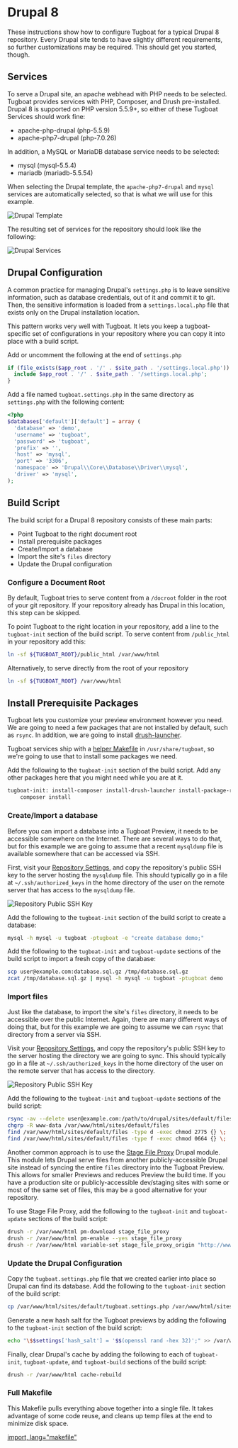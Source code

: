 # Drupal 8

These instructions show how to configure Tugboat for a typical Drupal 8
repository. Every Drupal site tends to have slightly different requirements, so further customizations may be required. This should get you started, though.

## Services

To serve a Drupal site, an apache webhead with PHP needs to be
selected. Tugboat provides services with PHP, Composer, and Drush pre-installed. Drupal 8 is supported on PHP version 5.5.9+, so either of these Tugboat Services should work fine:

* apache-php-drupal (php-5.5.9)
* apache-php7-drupal (php-7.0.26)

In addition, a MySQL or MariaDB database service needs to be selected:

* mysql (mysql-5.5.4)
* mariadb (mariadb-5.5.54)

When selecting the Drupal template, the `apache-php7-drupal` and `mysql`
services are automatically selected, so that is what we will use for this
example.

![Drupal Template](_images/drupal-template.png)

The resulting set of services for the repository should look like the following: 

![Drupal Services](_images/drupal-services.png)

## Drupal Configuration
A common practice for managing Drupal's `settings.php` is to leave sensitive information, such as database credentials, out of it and commit it to git. Then, the sensitive information is loaded from a `settings.local.php` file that exists only on the Drupal installation location.

This pattern works very well with Tugboat. It lets you keep a tugboat-specific set of configurations in your repository where you can copy it into place with a build script.

Add or uncomment the following at the end of `settings.php`

```php
if (file_exists($app_root . '/' . $site_path . '/settings.local.php')) {
  include $app_root . '/' . $site_path . '/settings.local.php';
}
```

Add a file named `tugboat.settings.php` in the same directory as `settings.php` with the following content:

```php
<?php
$databases['default']['default'] = array (
  'database' => 'demo',
  'username' => 'tugboat',
  'password' => 'tugboat',
  'prefix' => '',
  'host' => 'mysql',
  'port' => '3306',
  'namespace' => 'Drupal\\Core\\Database\\Driver\\mysql',
  'driver' => 'mysql',
);
```

## Build Script

The build script for a Drupal 8 repository consists of these main parts:

* Point Tugboat to the right document root
* Install prerequisite packages
* Create/Import a database
* Import the site's `files` directory
* Update the Drupal configuration

### Configure a Document Root

By default, Tugboat tries to serve content from a `/docroot` folder in the root
of your git repository. If your repository already has Drupal in this location,
this step can be skipped.

To point Tugboat to the right location in your repository, add a line to the
`tugboat-init` section of the build script. To serve content from `/public_html` in your repository add this:

```sh
ln -sf ${TUGBOAT_ROOT}/public_html /var/www/html
```
Alternatively, to serve directly from the root of your repository

```sh
ln -sf ${TUGBOAT_ROOT} /var/www/html
```

## Install Prerequisite Packages

Tugboat lets you customize your preview environment however you need. We are going to need a few packages that are not installed by default, such as `rsync`. In addition, we are going to install 
[drush-launcher](https://github.com/drush-ops/drush-launcher).

Tugboat services ship with a [helper Makefile](../../build-script/helper-makefile/index.md) in `/usr/share/tugboat`, so we're going to use that to install some packages we need.

Add the following to the `tugboat-init` section of the build script. Add any
other packages here that you might need while you are at it.

```sh
tugboat-init: install-composer install-drush-launcher install-package-rsync
    composer install
```

### Create/Import a database

Before you can import a database into a Tugboat Preview, it needs to be
accessible somewhere on the Internet. There are several ways to do that, but for this example we are going to assume that a recent `mysqldump` file is available somewhere that can be accessed via SSH.

First, visit your [Repository Settings](../../tugboat-dashboard/repositories/index.md), and copy the repository's public SSH key to the server hosting the `mysqldump` file. This should typically go in a file at `~/.ssh/authorized_keys` in the home directory of the user on the remote server that has access to the `mysqldump` file.

![Repository Public SSH Key](../_images/repo-public-key.png)

Add the following to the `tugboat-init` section of the build script to create a
database:

```sh
mysql -h mysql -u tugboat -ptugboat -e "create database demo;"
```

Add the following  to the `tugboat-init` and `tugboat-update` sections of the
build script to import a fresh copy of the database:

```sh
scp user@example.com:database.sql.gz /tmp/database.sql.gz
zcat /tmp/database.sql.gz | mysql -h mysql -u tugboat -ptugboat demo
```

### Import files
Just like the database, to import the site's `files` directory, it needs to be accessible over the public Internet. Again, there are many different ways of doing that, but for this example we are going to assume we can `rsync` that directory from a server via SSH.

Visit your [Repository Settings](../../tugboat-dashboard/repositories/index.md), and copy the repository's public SSH key to the server hosting the directory we are going to sync. This should typically go in a file at `~/.ssh/authorized_keys` in the home directory of the user on the remote server that has access to the directory.

![Repository Public SSH Key](../_images/repo-public-key.png)

Add the following to the `tugboat-init` and `tugboat-update` sections of the
build script:

```sh
rsync -av --delete user@example.com:/path/to/drupal/sites/default/files/ /var/www/html/sites/default/files/
chgrp -R www-data /var/www/html/sites/default/files
find /var/www/html/sites/default/files -type d -exec chmod 2775 {} \;
find /var/www/html/sites/default/files -type f -exec chmod 0664 {} \;
```

Another common approach is to use the [Stage File Proxy](https://www.drupal.org/project/stage_file_proxy) Drupal module. This
module lets Drupal serve files from another publicly-accessible Drupal site
instead of syncing the entire `files` directory into the Tugboat Preview. This
allows for smaller Previews and reduces Preview the build time. If you have a production site or publicly-accessible dev/staging sites with some or most of the same set of files, this may be a good alternative for your repository.

To use Stage File Proxy, add the following to the `tugboat-init` and
`tugboat-update` sections of the build script:

```sh
drush -r /var/www/html pm-download stage_file_proxy
drush -r /var/www/html pm-enable --yes stage_file_proxy
drush -r /var/www/html variable-set stage_file_proxy_origin "http://www.example.com"
```

### Update the Drupal Configuration

Copy the `tugboat.settings.php` file that we created earlier into place so
Drupal can find its database. Add the following to the `tugboat-init` section of the build script:

```sh
cp /var/www/html/sites/default/tugboat.settings.php /var/www/html/sites/default/settings.local.php
```

Generate a new hash salt for the Tugboat previews by adding the following to the `tugboat-init` section of the build script:

```sh
echo "\$$settings['hash_salt'] = '$$(openssl rand -hex 32)';" >> /var/www/html/sites/default/settings.local.php
```

Finally, clear Drupal's cache by adding the following to each of `tugboat-init`, `tugboat-update`, and `tugboat-build` sections of the build script:

```sh
drush -r /var/www/html cache-rebuild
```

### Full Makefile

This Makefile pulls everything above together into a single file. It takes
advantage of some code reuse, and cleans up temp files at the end to minimize disk space.

[import, lang="makefile"](Makefile)
